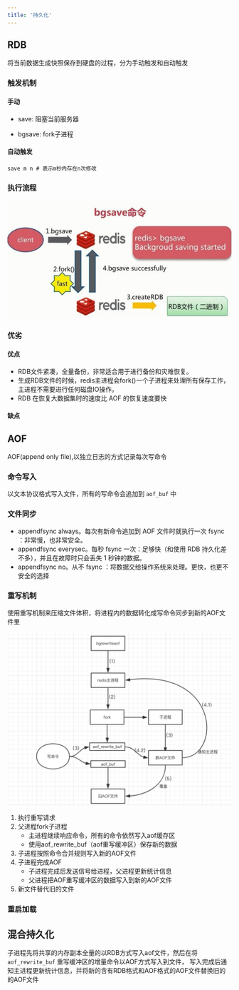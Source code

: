```yaml
---
title: '持久化'
---
```


## RDB

将当前数据生成快照保存到硬盘的过程，分为手动触发和自动触发

### 触发机制
#### 手动

* save: 阻塞当前服务器

* bgsave: fork子进程

#### 自动触发

```shell
save m n # 表示m秒内存在n次修改
```

### 执行流程

![](../../../../resources/cache/023b5bb5c9ea15cefb035bc8431132f53b87b21e.jpg)

### 优劣

#### 优点

* RDB文件紧凑，全量备份，非常适合用于进行备份和灾难恢复。
* 生成RDB文件的时候，redis主进程会fork()一个子进程来处理所有保存工作，主进程不需要进行任何磁盘IO操作。
* RDB 在恢复大数据集时的速度比 AOF 的恢复速度要快

#### 缺点

## AOF

AOF(append only file),以独立日志的方式记录每次写命令

### 命令写入

以文本协议格式写入文件，所有的写命令会追加到 `aof_buf` 中

### 文件同步

* appendfsync always。每次有新命令追加到 AOF 文件时就执行一次 fsync ：非常慢，也非常安全。
* appendfsync everysec。每秒 fsync 一次：足够快（和使用 RDB 持久化差不多），并且在故障时只会丢失 1 秒钟的数据。
* appendfsync no。从不 fsync ：将数据交给操作系统来处理。更快，也更不安全的选择

### 重写机制

使用重写机制来压缩文件体积，将进程内的数据转化成写命令同步到新的AOF文件里

![](../../../../resources/cache/1414690-20200412193117336-1589482807.png)

1. 执行重写请求
2. 父进程fork子进程
    * 主进程继续响应命令，所有的命令依然写入aof缓存区
    * 使用aof_rewrite_buf（aof重写缓冲区）保存新的数据
3. 子进程按照命令合并规则写入新的AOF文件
4. 子进程完成AOF
    * 子进程完成后发送信号给进程，父进程更新统计信息
    * 父进程把AOF重写缓冲区的数据写入到新的AOF文件
5. 新文件替代旧的文件

### 重启加载

## 混合持久化

子进程先将共享的内存副本全量的以RDB方式写入aof文件，然后在将 `aof_rewrite_buf` 重写缓冲区的增量命令以AOF方式写入到文件，
写入完成后通知主进程更新统计信息，并将新的含有RDB格式和AOF格式的AOF文件替换旧的的AOF文件

